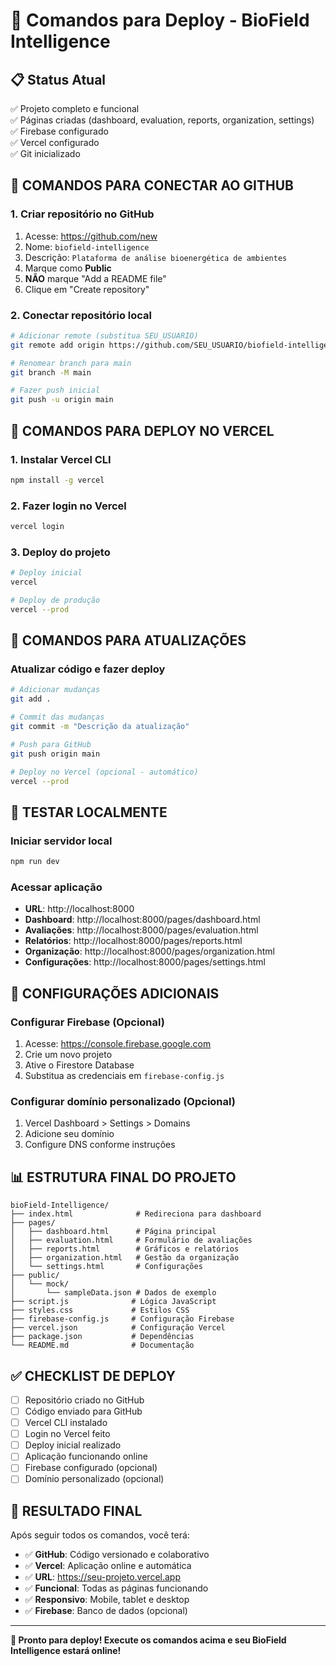# 🚀 Comandos para Deploy - BioField Intelligence

## 📋 Status Atual
✅ Projeto completo e funcional  
✅ Páginas criadas (dashboard, evaluation, reports, organization, settings)  
✅ Firebase configurado  
✅ Vercel configurado  
✅ Git inicializado  

## 🔗 COMANDOS PARA CONECTAR AO GITHUB

### 1. Criar repositório no GitHub
1. Acesse: https://github.com/new
2. Nome: `biofield-intelligence`
3. Descrição: `Plataforma de análise bioenergética de ambientes`
4. Marque como **Public**
5. **NÃO** marque "Add a README file"
6. Clique em "Create repository"

### 2. Conectar repositório local
```bash
# Adicionar remote (substitua SEU_USUARIO)
git remote add origin https://github.com/SEU_USUARIO/biofield-intelligence.git

# Renomear branch para main
git branch -M main

# Fazer push inicial
git push -u origin main
```

## 🚀 COMANDOS PARA DEPLOY NO VERCEL

### 1. Instalar Vercel CLI
```bash
npm install -g vercel
```

### 2. Fazer login no Vercel
```bash
vercel login
```

### 3. Deploy do projeto
```bash
# Deploy inicial
vercel

# Deploy de produção
vercel --prod
```

## 🔄 COMANDOS PARA ATUALIZAÇÕES

### Atualizar código e fazer deploy
```bash
# Adicionar mudanças
git add .

# Commit das mudanças
git commit -m "Descrição da atualização"

# Push para GitHub
git push origin main

# Deploy no Vercel (opcional - automático)
vercel --prod
```

## 📱 TESTAR LOCALMENTE

### Iniciar servidor local
```bash
npm run dev
```

### Acessar aplicação
- **URL**: http://localhost:8000
- **Dashboard**: http://localhost:8000/pages/dashboard.html
- **Avaliações**: http://localhost:8000/pages/evaluation.html
- **Relatórios**: http://localhost:8000/pages/reports.html
- **Organização**: http://localhost:8000/pages/organization.html
- **Configurações**: http://localhost:8000/pages/settings.html

## 🔧 CONFIGURAÇÕES ADICIONAIS

### Configurar Firebase (Opcional)
1. Acesse: https://console.firebase.google.com
2. Crie um novo projeto
3. Ative o Firestore Database
4. Substitua as credenciais em `firebase-config.js`

### Configurar domínio personalizado (Opcional)
1. Vercel Dashboard > Settings > Domains
2. Adicione seu domínio
3. Configure DNS conforme instruções

## 📊 ESTRUTURA FINAL DO PROJETO

```
bioField-Intelligence/
├── index.html              # Redireciona para dashboard
├── pages/
│   ├── dashboard.html      # Página principal
│   ├── evaluation.html     # Formulário de avaliações
│   ├── reports.html        # Gráficos e relatórios
│   ├── organization.html   # Gestão da organização
│   └── settings.html       # Configurações
├── public/
│   └── mock/
│       └── sampleData.json # Dados de exemplo
├── script.js              # Lógica JavaScript
├── styles.css             # Estilos CSS
├── firebase-config.js     # Configuração Firebase
├── vercel.json            # Configuração Vercel
├── package.json           # Dependências
└── README.md              # Documentação
```

## ✅ CHECKLIST DE DEPLOY

- [ ] Repositório criado no GitHub
- [ ] Código enviado para GitHub
- [ ] Vercel CLI instalado
- [ ] Login no Vercel feito
- [ ] Deploy inicial realizado
- [ ] Aplicação funcionando online
- [ ] Firebase configurado (opcional)
- [ ] Domínio personalizado (opcional)

## 🎉 RESULTADO FINAL

Após seguir todos os comandos, você terá:

- ✅ **GitHub**: Código versionado e colaborativo
- ✅ **Vercel**: Aplicação online e automática
- ✅ **URL**: https://seu-projeto.vercel.app
- ✅ **Funcional**: Todas as páginas funcionando
- ✅ **Responsivo**: Mobile, tablet e desktop
- ✅ **Firebase**: Banco de dados (opcional)

---

**🚀 Pronto para deploy! Execute os comandos acima e seu BioField Intelligence estará online!**
